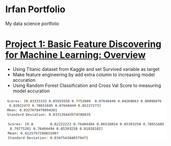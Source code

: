 # Irfan Portfolio
My data science portfolio

# [Project 1: Basic Feature Discovering for Machine Learning: Overview](https://github.com/irfanarga/Basic-Feature-Discovering-for-Machine-Learning)
* Using Titanic dataset from Kaggle and set Survived variable as target
* Make feature engineering by add extra column to increasing model accuration
* Using Random Forest Classification and Cross Val Score to measuring model accuration

![Model with FE](https://github.com/irfanarga/Irfan_Portfolio/blob/main/Image_project_1/Model%20accuration%20with%20FE.png)
![Model without FE](https://github.com/irfanarga/Irfan_Portfolio/blob/main/Image_project_1/Model%20accuration%20without%20FE.png)
